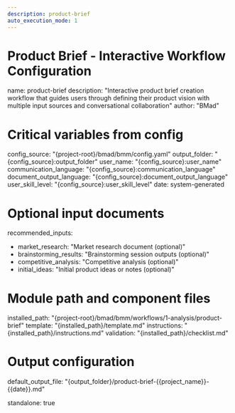 ```yaml
---
description: product-brief
auto_execution_mode: 1
---
```


# Product Brief - Interactive Workflow Configuration
name: product-brief
description: "Interactive product brief creation workflow that guides users through defining their product vision with multiple input sources and conversational collaboration"
author: "BMad"

# Critical variables from config
config_source: "{project-root}/bmad/bmm/config.yaml"
output_folder: "{config_source}:output_folder"
user_name: "{config_source}:user_name"
communication_language: "{config_source}:communication_language"
document_output_language: "{config_source}:document_output_language"
user_skill_level: "{config_source}:user_skill_level"
date: system-generated

# Optional input documents
recommended_inputs:
  - market_research: "Market research document (optional)"
  - brainstorming_results: "Brainstorming session outputs (optional)"
  - competitive_analysis: "Competitive analysis (optional)"
  - initial_ideas: "Initial product ideas or notes (optional)"

# Module path and component files
installed_path: "{project-root}/bmad/bmm/workflows/1-analysis/product-brief"
template: "{installed_path}/template.md"
instructions: "{installed_path}/instructions.md"
validation: "{installed_path}/checklist.md"

# Output configuration
default_output_file: "{output_folder}/product-brief-{{project_name}}-{{date}}.md"

standalone: true
